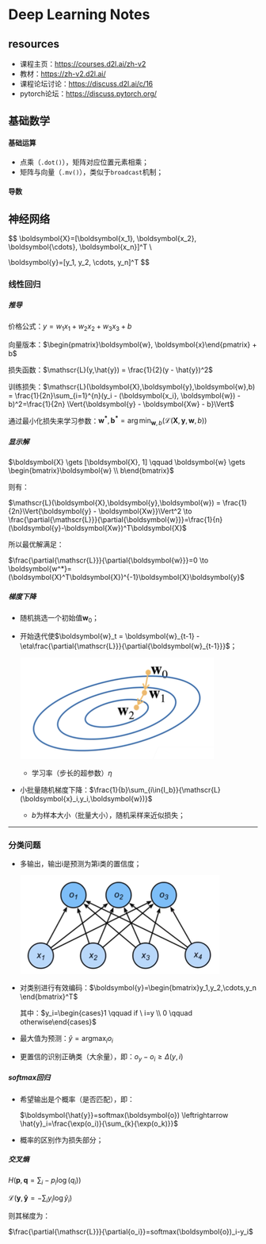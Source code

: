 # Deep Learning Notes



## resources

- 课程主页：https://courses.d2l.ai/zh-v2
- 教材：https://zh-v2.d2l.ai/
- 课程论坛讨论：https://discuss.d2l.ai/c/16
- pytorch论坛：https://discuss.pytorch.org/



## 基础数学

#### 基础运算

- 点乘（`.dot()`），矩阵对应位置元素相乘；
- 矩阵与向量（`.mv()`），类似于`broadcast`机制；

#### 导数





## 神经网络


$$
\boldsymbol{X}=[\boldsymbol{x_1}, \boldsymbol{x_2}, \boldsymbol{\cdots}, \boldsymbol{x_n}]^T \\ 

\boldsymbol{y}=[y_1, y_2, \cdots, y_n]^T
$$

### 线性回归

##### 推导

价格公式：$y=w_1x_1 + w_2x_2 + w_3x_3 + b$

向量版本：$\begin{pmatrix}\boldsymbol{w}, \boldsymbol{x}\end{pmatrix} + b$ 

损失函数：$\mathscr{L}(y,\hat{y}) = \frac{1}{2}(y - \hat{y})^2$

训练损失：$\mathscr{L}(\boldsymbol{X},\boldsymbol{y},\boldsymbol{w},b) = \frac{1}{2n}\sum_{i=1}^{n}(y_i - (\boldsymbol{x_i}, \boldsymbol{w}) - b)^2=\frac{1}{2n} \Vert{\boldsymbol{y} - \boldsymbol{Xw} - b}\Vert$

通过最小化损失来学习参数：$\boldsymbol{w^*}, \boldsymbol{b^*} = \arg \min_{\boldsymbol{w}, b} (\mathscr{L}(\boldsymbol{X},\boldsymbol{y},\boldsymbol{w},b))$

##### 显示解

$\boldsymbol{X} \gets [\boldsymbol{X}, 1] \qquad \boldsymbol{w} \gets \begin{bmatrix}\boldsymbol{w} \\ b\end{bmatrix}$

则有：

$\mathscr{L}(\boldsymbol{X},\boldsymbol{y},\boldsymbol{w}) = \frac{1}{2n}\Vert{\boldsymbol{y} - \boldsymbol{Xw}}\Vert^2 \to \frac{\partial{\mathscr{L}}}{\partial{\boldsymbol{w}}}=\frac{1}{n}(\boldsymbol{y}-\boldsymbol{Xw})^T\boldsymbol{X}$

所以最优解满足：

$\frac{\partial{\mathscr{L}}}{\partial{\boldsymbol{w}}}=0 \to \boldsymbol{w^*}=(\boldsymbol{X}^T\boldsymbol{X})^{-1}\boldsymbol{X}\boldsymbol{y}$

##### 梯度下降

- 随机挑选一个初始值$\boldsymbol{w}_0$；

- 开始迭代使$\boldsymbol{w}_t = \boldsymbol{w}_{t-1} - \eta\frac{\partial{\mathscr{L}}}{\partial{\boldsymbol{w}_{t-1}}}$；

  ![gradient](gradient.png)

  - 学习率（步长的超参数）$\eta$

- 小批量随机梯度下降：$\frac{1}{b}\sum_{i\in{I_b}}{\mathscr{L}(\boldsymbol{x}_i,y_i,\boldsymbol{w})}$

  - $b$为样本大小（批量大小），随机采样来近似损失；

---



### 分类问题

- 多输出，输出i是预测为第i类的置信度；

  ![image-20211116112358781](classify_network.png)

- 对类别进行有效编码：$\boldsymbol{y}=\begin{bmatrix}y_1,y_2,\cdots,y_n  \end{bmatrix}^T$

  其中：$y_i=\begin{cases}1 \qquad if \  i=y \\ 0 \qquad otherwise\end{cases}$

- 最大值为预测：$\hat{y}=\mathop{\arg\max}_{i}o_i$
- 更置信的识别正确类（大余量），即：$o_y-o_i\geq\Delta(y,i)$

##### $softmax$回归

- 希望输出是个概率（是否匹配），即：

  $\boldsymbol{\hat{y}}=softmax(\boldsymbol{o}) \leftrightarrow \hat{y}_i=\frac{\exp(o_i)}{\sum_{k}{\exp(o_k)}}$

- 概率的区别作为损失部分；

##### 交叉熵

$H(\boldsymbol{p},\boldsymbol{q}=\sum_{i}-p_i\log(q_i))$

$\mathscr{L}(\boldsymbol{y},\boldsymbol{\hat{y}}=-\sum_{i}{y_i \log{\hat{y}_i}})$

则其梯度为：

$\frac{\partial{\mathscr{L}}}{\partial{o_i}}=softmax(\boldsymbol{o})_i-y_i$